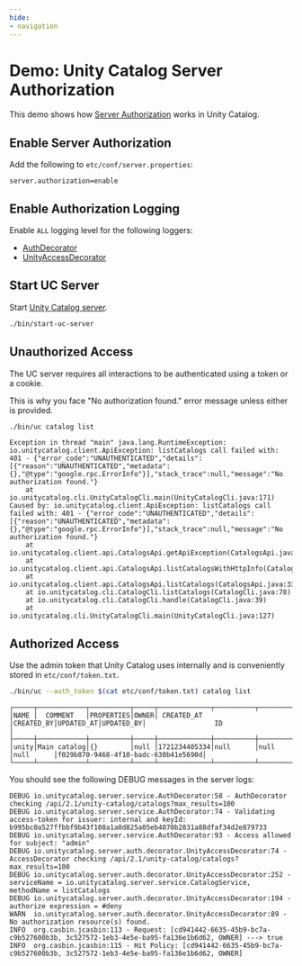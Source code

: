 ```yaml
---
hide:
- navigation
---
```


# Demo: Unity Catalog Server Authorization

This demo shows how [Server Authorization](../server-authorization/index.md) works in Unity Catalog.

## Enable Server Authorization

Add the following to `etc/conf/server.properties`:

```text
server.authorization=enable
```

## Enable Authorization Logging

Enable `ALL` logging level for the following loggers:

* [AuthDecorator](../server-authorization/AuthDecorator.md#logging)
* [UnityAccessDecorator](../server-authorization/UnityAccessDecorator.md#logging)

## Start UC Server

Start [Unity Catalog server](../server/index.md).

```bash
./bin/start-uc-server
```

## Unauthorized Access

The UC server requires all interactions to be authenticated using a token or a cookie.

This is why you face "No authorization found." error message unless either is provided.

```bash
./bin/uc catalog list
```

```text
Exception in thread "main" java.lang.RuntimeException: io.unitycatalog.client.ApiException: listCatalogs call failed with: 401 - {"error_code":"UNAUTHENTICATED","details":[{"reason":"UNAUTHENTICATED","metadata":{},"@type":"google.rpc.ErrorInfo"}],"stack_trace":null,"message":"No authorization found."}
	at io.unitycatalog.cli.UnityCatalogCli.main(UnityCatalogCli.java:171)
Caused by: io.unitycatalog.client.ApiException: listCatalogs call failed with: 401 - {"error_code":"UNAUTHENTICATED","details":[{"reason":"UNAUTHENTICATED","metadata":{},"@type":"google.rpc.ErrorInfo"}],"stack_trace":null,"message":"No authorization found."}
	at io.unitycatalog.client.api.CatalogsApi.getApiException(CatalogsApi.java:77)
	at io.unitycatalog.client.api.CatalogsApi.listCatalogsWithHttpInfo(CatalogsApi.java:356)
	at io.unitycatalog.client.api.CatalogsApi.listCatalogs(CatalogsApi.java:333)
	at io.unitycatalog.cli.CatalogCli.listCatalogs(CatalogCli.java:78)
	at io.unitycatalog.cli.CatalogCli.handle(CatalogCli.java:39)
	at io.unitycatalog.cli.UnityCatalogCli.main(UnityCatalogCli.java:127)
```

## Authorized Access

Use the admin token that Unity Catalog uses internally and is conveniently stored in `etc/conf/token.txt`.

```bash
./bin/uc --auth_token $(cat etc/conf/token.txt) catalog list
```

```text
┌─────┬────────────┬──────────┬─────┬─────────────┬──────────┬──────────┬──────────┬────────────────────────────────────┐
│NAME │  COMMENT   │PROPERTIES│OWNER│ CREATED_AT  │CREATED_BY│UPDATED_AT│UPDATED_BY│                 ID                 │
├─────┼────────────┼──────────┼─────┼─────────────┼──────────┼──────────┼──────────┼────────────────────────────────────┤
│unity│Main catalog│{}        │null │1721234405334│null      │null      │null      │f029b870-9468-4f10-badc-630b41e5690d│
└─────┴────────────┴──────────┴─────┴─────────────┴──────────┴──────────┴──────────┴────────────────────────────────────┘
```

You should see the following DEBUG messages in the server logs:

```text
DEBUG io.unitycatalog.server.service.AuthDecorator:58 - AuthDecorator checking /api/2.1/unity-catalog/catalogs?max_results=100
DEBUG io.unitycatalog.server.service.AuthDecorator:74 - Validating access-token for issuer: internal and keyId: b995bc0a527ffbbf9b43f108a1a0d825a05eb4070b2831a88dfaf34d2e879733
DEBUG io.unitycatalog.server.service.AuthDecorator:93 - Access allowed for subject: "admin"
DEBUG io.unitycatalog.server.auth.decorator.UnityAccessDecorator:74 - AccessDecorator checking /api/2.1/unity-catalog/catalogs?max_results=100
DEBUG io.unitycatalog.server.auth.decorator.UnityAccessDecorator:252 - serviceName = io.unitycatalog.server.service.CatalogService, methodName = listCatalogs
DEBUG io.unitycatalog.server.auth.decorator.UnityAccessDecorator:194 - authorize expression = #deny
WARN  io.unitycatalog.server.auth.decorator.UnityAccessDecorator:89 - No authorization resource(s) found.
INFO  org.casbin.jcasbin:113 - Request: [cd941442-6635-45b9-bc7a-c9b527600b3b, 3c527572-1eb3-4e5e-ba95-fa136e1b6d62, OWNER] ---> true
INFO  org.casbin.jcasbin:115 - Hit Policy: [cd941442-6635-45b9-bc7a-c9b527600b3b, 3c527572-1eb3-4e5e-ba95-fa136e1b6d62, OWNER]
```
